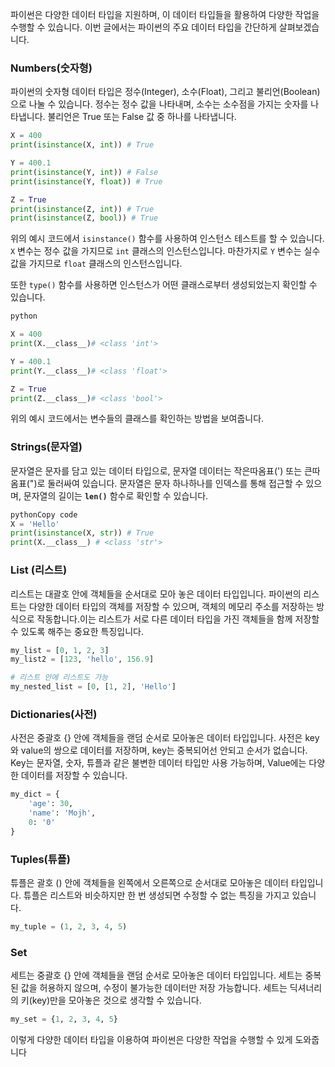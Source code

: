 파이썬은 다양한 데이터 타입을 지원하며, 이 데이터 타입들을 활용하여 다양한 작업을 수행할 수 있습니다. 이번 글에서는 파이썬의 주요 데이터 타입을 간단하게 살펴보겠습니다.

### **Numbers(숫자형)**

파이썬의 숫자형 데이터 타입은 정수(Integer), 소수(Float), 그리고 불리언(Boolean)으로 나눌 수 있습니다. 정수는 정수 값을 나타내며, 소수는 소수점을 가지는 숫자를 나타냅니다. 불리언은 True 또는 False 값 중 하나를 나타냅니다.

```python
X = 400
print(isinstance(X, int)) # True

Y = 400.1
print(isinstance(Y, int)) # False
print(isinstance(Y, float)) # True

Z = True
print(isinstance(Z, int)) # True
print(isinstance(Z, bool)) # True
```

위의 예시 코드에서 `isinstance()` 함수를 사용하여 인스턴스 테스트를 할 수 있습니다. `X` 변수는 정수 값을 가지므로 `int` 클래스의 인스턴스입니다. 마찬가지로 `Y` 변수는 실수 값을 가지므로 `float` 클래스의 인스턴스입니다.

또한 `type()` 함수를 사용하면 인스턴스가 어떤 클래스로부터 생성되었는지 확인할 수 있습니다.

```python
python

X = 400
print(X.__class__)# <class 'int'>

Y = 400.1
print(Y.__class__)# <class 'float'>

Z = True
print(Z.__class__)# <class 'bool'>
```

위의 예시 코드에서는 변수들의 클래스를 확인하는 방법을 보여줍니다.

### **Strings(문자열)**

문자열은 문자를 담고 있는 데이터 타입으로, 문자열 데이터는 작은따옴표(') 또는 큰따옴표(")로 둘러싸여 있습니다. 문자열은 문자 하나하나를 인덱스를 통해 접근할 수 있으며, 문자열의 길이는 **`len()`** 함수로 확인할 수 있습니다.

```python
pythonCopy code
X = 'Hello'
print(isinstance(X, str)) # True
print(X.__class__) # <class 'str'>
```

### **List (리스트)**

리스트는 대괄호 안에 객체들을 순서대로 모아 놓은 데이터 타입입니다. 파이썬의 리스트는 다양한 데이터 타입의 객체를 저장할 수 있으며, 객체의 메모리 주소를 저장하는 방식으로 작동합니다.이는 리스트가 서로 다른 데이터 타입을 가진 객체들을 함께 저장할 수 있도록 해주는 중요한 특징입니다.

```python
my_list = [0, 1, 2, 3]
my_list2 = [123, 'hello', 156.9]

# 리스트 안에 리스트도 가능
my_nested_list = [0, [1, 2], 'Hello']
```

### **Dictionaries(사전)**

사전은 중괄호 {} 안에 객체들을 랜덤 순서로 모아놓은 데이터 타입입니다. 사전은 key와 value의 쌍으로 데이터를 저장하며, key는 중복되어선 안되고 순서가 없습니다. Key는 문자열, 숫자, 튜플과 같은 불변한 데이터 타입만 사용 가능하며, Value에는 다양한 데이터를 저장할 수 있습니다.

```python
my_dict = {
    'age': 30,
    'name': 'Mojh',
    0: '0'
}
```

### **Tuples(튜플)**

튜플은 괄호 () 안에 객체들을 왼쪽에서 오른쪽으로 순서대로 모아놓은 데이터 타입입니다. 튜플은 리스트와 비슷하지만 한 번 생성되면 수정할 수 없는 특징을 가지고 있습니다.

```python
my_tuple = (1, 2, 3, 4, 5)
```

### **Set**

세트는 중괄호 {} 안에 객체들을 랜덤 순서로 모아놓은 데이터 타입입니다. 세트는 중복된 값을 허용하지 않으며, 수정이 불가능한 데이터만 저장 가능합니다. 세트는 딕셔너리의 키(key)만을 모아놓은 것으로 생각할 수 있습니다.

```python
my_set = {1, 2, 3, 4, 5}
```

이렇게 다양한 데이터 타입을 이용하여 파이썬은 다양한 작업을 수행할 수 있게 도와줍니다